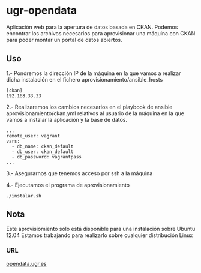 ugr-opendata
============

Aplicación web para la apertura de datos basada en CKAN.
Podemos encontrar los archivos necesarios para aprovisionar
una máquina con CKAN para poder montar un portal de datos abiertos.

## Uso

1.- Pondremos la dirección IP de la máquina en la que vamos a realizar dicha instalación en el fichero aprovisionamiento/ansible_hosts
```
[ckan]
192.168.33.33
```

2.- Realizaremos los cambios necesarios en el playbook de ansible aprovisionamiento/ckan.yml relativos al usuario de la máquina en la que vamos a instalar la aplicación y la base de datos.
```
...
remote_user: vagrant
vars:
  - db_name: ckan_default
  - db_user: ckan_default
  - db_password: vagrantpass
...
```

3.- Asegurarnos que tenemos acceso por ssh a la máquina

4.- Ejecutamos el programa de aprovisionamiento
```
./instalar.sh
```

## Nota
Este aprovisiomiento sólo está disponible para una instalación sobre Ubuntu 12.04
Estamos trabajando para realizarlo sobre cualquier distribución Linux

### URL

[opendata.ugr.es](opendata.ugr.es)
